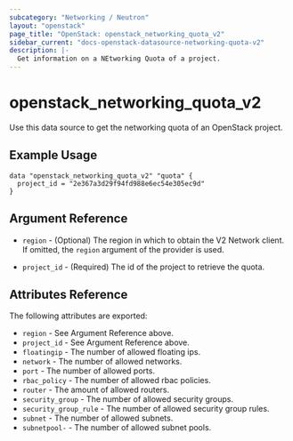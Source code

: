 ```yaml
---
subcategory: "Networking / Neutron"
layout: "openstack"
page_title: "OpenStack: openstack_networking_quota_v2"
sidebar_current: "docs-openstack-datasource-networking-quota-v2"
description: |-
  Get information on a NEtworking Quota of a project.
---
```


# openstack\_networking\_quota\_v2

Use this data source to get the networking quota of an OpenStack project.

## Example Usage

```hcl
data "openstack_networking_quota_v2" "quota" {
  project_id = "2e367a3d29f94fd988e6ec54e305ec9d"
}
```

## Argument Reference

* `region` - (Optional) The region in which to obtain the V2 Network client.
    If omitted, the `region` argument of the provider is used.

* `project_id` - (Required) The id of the project to retrieve the quota.


## Attributes Reference

The following attributes are exported:

* `region` - See Argument Reference above.
* `project_id` - See Argument Reference above.
* `floatingip` -  The number of allowed floating ips.
* `network` - The number of allowed networks.
* `port` - The number of allowed ports.
* `rbac_policy` - The number of allowed rbac policies.
* `router` - The amount of allowed routers.
* `security_group` - The number of allowed security groups.
* `security_group_rule` - The number of allowed security group rules.
* `subnet` - The number of allowed subnets.
* `subnetpool-` - The number of allowed subnet pools.

